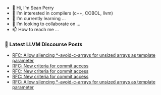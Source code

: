 - 👋 Hi, I’m Sean Perry
- 👀 I’m interested in compilers (c++, COBOL, llvm)
- 🌱 I’m currently learning ...
- 💞️ I’m looking to collaborate on ...
- 📫 How to reach me ...

<!---
s66perry/s66perry is a ✨ special ✨ repository because its `README.md` (this file) appears on your GitHub profile.
You can click the Preview link to take a look at your changes.
--->
### 📕 Latest LLVM Discourse Posts

<!-- DISCOURSE-LLVM:START -->
- [RFC: Allow silencing *-avoid-c-arrays for unsized arrays as template parameter](https://discourse.llvm.org/t/rfc-allow-silencing-avoid-c-arrays-for-unsized-arrays-as-template-parameter/78107#post_3)
- [RFC: New criteria for commit access](https://discourse.llvm.org/t/rfc-new-criteria-for-commit-access/76290?page=8#post_144)
- [RFC: New criteria for commit access](https://discourse.llvm.org/t/rfc-new-criteria-for-commit-access/76290?page=8#post_143)
- [RFC: New criteria for commit access](https://discourse.llvm.org/t/rfc-new-criteria-for-commit-access/76290?page=8#post_142)
- [RFC: Allow silencing *-avoid-c-arrays for unsized arrays as template parameter](https://discourse.llvm.org/t/rfc-allow-silencing-avoid-c-arrays-for-unsized-arrays-as-template-parameter/78107#post_2)
<!-- DISCOURSE-LLVM:END -->

